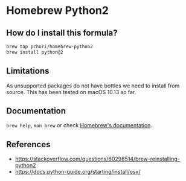 # Homebrew Python2

## How do I install this formula?
```bash
brew tap pchuri/homebrew-python2
brew install python@2
```

## Limitations
As unsupported packages do not have bottles we need to install from
source. This has been tested on macOS 10.13 so far.

## Documentation
`brew help`, `man brew` or check [Homebrew's documentation](https://docs.brew.sh).

## References
- https://stackoverflow.com/questions/60298514/brew-reinstalling-python2
- https://docs.python-guide.org/starting/install/osx/
